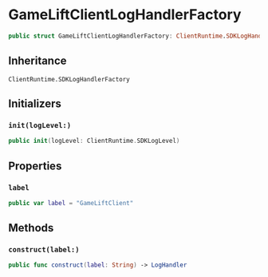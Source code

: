 # GameLiftClientLogHandlerFactory

``` swift
public struct GameLiftClientLogHandlerFactory: ClientRuntime.SDKLogHandlerFactory 
```

## Inheritance

`ClientRuntime.SDKLogHandlerFactory`

## Initializers

### `init(logLevel:)`

``` swift
public init(logLevel: ClientRuntime.SDKLogLevel) 
```

## Properties

### `label`

``` swift
public var label = "GameLiftClient"
```

## Methods

### `construct(label:)`

``` swift
public func construct(label: String) -> LogHandler 
```
